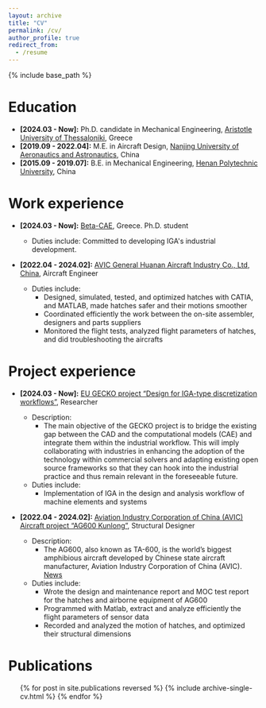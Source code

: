 ```yaml
---
layout: archive
title: "CV"
permalink: /cv/
author_profile: true
redirect_from:
  - /resume
---
```


{% include base_path %}

Education
======
* **[2024.03 - Now]:** Ph.D. candidate in Mechanical Engineering, [Aristotle University of Thessaloniki](https://www.auth.gr/en/), Greece
* **[2019.09 - 2022.04]:** M.E. in Aircraft Design, [Nanjing University of Aeronautics and Astronautics](https://www.nuaa.edu.cn/), China
* **[2015.09 - 2019.07]:** B.E. in Mechanical Engineering, [Henan Polytechnic University](https://www.hpu.edu.cn/), China

Work experience
======
* **[2024.03 - Now]:** [Beta-CAE](https://www.beta-cae.com/), Greece. Ph.D. student
  * Duties include: Committed to developing IGA's industrial development.
  
* **[2022.04 - 2024.02]:** [AVIC General Huanan Aircraft Industry Co., Ltd, China](https://www.avicgeneral.com/sy/index.shtml), Aircraft Engineer
  * Duties include:
    * Designed, simulated, tested, and optimized hatches with CATIA, and MATLAB, made hatches safer and their motions smoother
    * Coordinated efficiently the work between the on-site assembler, designers and parts suppliers
    * Monitored the flight tests, analyzed flight parameters of hatches, and did troubleshooting the aircrafts

Project experience
======
* **[2024.03 - Now]:**  [EU GECKO project “Design for IGA-type discretization workflows”](https://gecko.cimne.com/), Researcher
  * Description:
    *  The main objective of the GECKO project is to bridge the existing gap between the CAD and the computational models (CAE) and integrate them within the industrial workflow. This will imply collaborating with industries in enhancing the adoption of the technology within commercial solvers and adapting existing open source frameworks so that they can hook into the industrial practice and thus remain relevant in the foreseeable future.
  * Duties include:
    * Implementation of IGA in the design and analysis workflow of machine elements and systems

* **[2022.04 - 2024.02]:** [Aviation Industry Corporation of China (AVIC) Aircraft project “AG600 Kunlong”](https://www.avicgeneral.com/cpyyw/tyfjcp/jl600/index.shtml), Structural Designer
  * Description:
    * The AG600, also known as TA-600, is the world’s biggest amphibious aircraft developed by Chinese state aircraft manufacturer, Aviation Industry Corporation of China (AVIC). [News](https://english.www.gov.cn/news/202409/01/content_WS66d3a6d9c6d0868f4e8ea68e.html)  
  * Duties include:
    * Wrote the design and maintenance report and MOC test report for the hatches and airborne equipment of AG600
    * Programmed with Matlab, extract and analyze efficiently the flight parameters of sensor data
    * Recorded and analyzed the motion of hatches, and optimized their structural dimensions

Publications
======
  <ul>{% for post in site.publications reversed %}
    {% include archive-single-cv.html %}
  {% endfor %}</ul>
